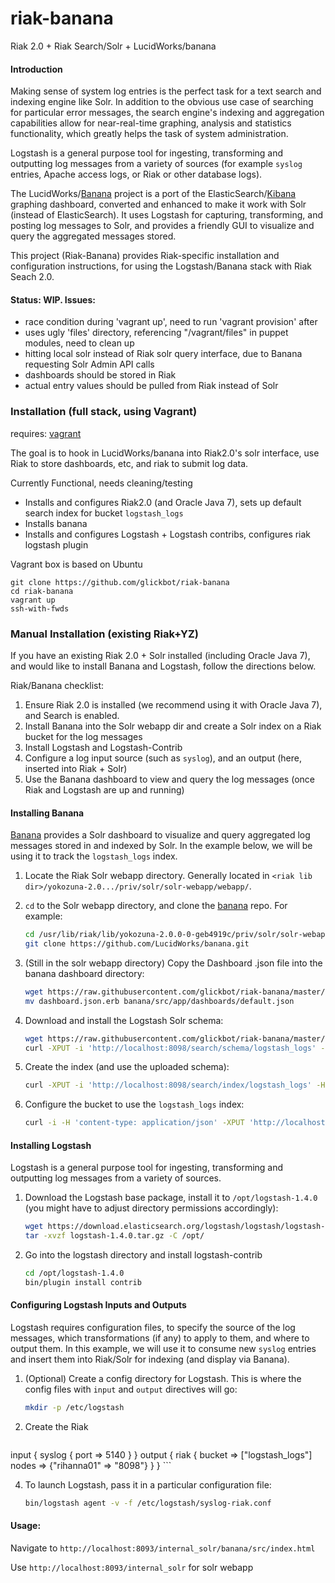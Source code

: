 riak-banana
===========

Riak 2.0 + Riak Search/Solr + LucidWorks/banana

#### Introduction
Making sense of system log entries is the perfect task for a text search and indexing engine like Solr. 
In addition to the obvious use case of searching for particular error messages, the search engine's indexing 
and aggregation capabilities allow for near-real-time graphing, analysis and statistics functionality, 
which greatly helps the task of system administration.

Logstash is a general purpose tool for ingesting, transforming and outputting log messages from a variety of 
sources (for example ```syslog``` entries, Apache access logs, or Riak or other database logs).

The LucidWorks/[Banana](https://github.com/LucidWorks/banana) project is a port of the 
ElasticSearch/[Kibana](http://www.elasticsearch.org/overview/kibana/) graphing dashboard, converted and enhanced
to make it work with Solr (instead of ElasticSearch). It uses Logstash for capturing, transforming, and posting
log messages to Solr, and provides a friendly GUI to visualize and query the aggregated messages stored.

This project (Riak-Banana) provides Riak-specific installation and configuration instructions, 
for using the Logstash/Banana stack with Riak Seach 2.0.

#### Status: WIP. Issues:
- race condition during 'vagrant up', need to run 'vagrant provision' after
- uses ugly 'files' directory, referencing "/vagrant/files" in puppet modules, need to clean up
- hitting local solr instead of Riak solr query interface, due to Banana requesting Solr Admin API calls
- dashboards should be stored in Riak
- actual entry values should be pulled from Riak instead of Solr

### Installation (full stack, using Vagrant)
requires: [vagrant](https://www.vagrantup.com/)

The goal is to hook in LucidWorks/banana into Riak2.0's solr interface, use Riak to store dashboards, etc, and riak to submit log data.

Currently Functional, needs cleaning/testing

 - Installs and configures Riak2.0 (and Oracle Java 7), sets up default search index for bucket ```logstash_logs```
 - Installs banana
 - Installs and configures Logstash + Logstash contribs, configures riak logstash plugin

Vagrant box is based on Ubuntu

```
git clone https://github.com/glickbot/riak-banana
cd riak-banana
vagrant up
ssh-with-fwds
```

### Manual Installation (existing Riak+YZ)
If you have an existing Riak 2.0 + Solr installed (including Oracle Java 7), and would like to install Banana
and Logstash, follow the directions below.

Riak/Banana checklist:

1. Ensure Riak 2.0 is installed (we recommend using it with Oracle Java 7), and Search is enabled.
2. Install Banana into the Solr webapp dir and create a Solr index on a Riak bucket for the log messages
3. Install Logstash and Logstash-Contrib
4. Configure a log input source (such as ```syslog```), and an output (here, inserted into Riak + Solr)
5. Use the Banana dashboard to view and query the log messages (once Riak and Logstash are up and running)

#### Installing Banana 
[Banana](https://github.com/LucidWorks/banana) provides a Solr dashboard to visualize and query
aggregated log messages stored in and indexed by Solr. In the example below, we will be using it to
track the ```logstash_logs``` index.

1. Locate the Riak Solr webapp directory.
    Generally located in ```<riak lib dir>/yokozuna-2.0.../priv/solr/solr-webapp/webapp/```.

2. ```cd``` to the Solr webapp directory, and clone the [banana](https://github.com/LucidWorks/banana) repo. 
    For example:

    ```bash
    cd /usr/lib/riak/lib/yokozuna-2.0.0-0-geb4919c/priv/solr/solr-webapp/webapp
    git clone https://github.com/LucidWorks/banana.git
    ```

3. (Still in the solr webapp directory) Copy the Dashboard .json file into the banana dashboard directory:

    ```bash
    wget https://raw.githubusercontent.com/glickbot/riak-banana/master/puppet/modules/riakbanana/templates/dashboard.json.erb
    mv dashboard.json.erb banana/src/app/dashboards/default.json
    ```
4. Download and install the Logstash Solr schema:

    ```bash
    wget https://raw.githubusercontent.com/glickbot/riak-banana/master/files/logstash_logs.xml
    curl -XPUT -i 'http://localhost:8098/search/schema/logstash_logs' -H 'content-type: application/xml' --data-binary @logstash_logs.xml
    ```
5. Create the index (and use the uploaded schema):
    ```bash
    curl -XPUT -i 'http://localhost:8098/search/index/logstash_logs' -H 'content-type: application/json' -d '{"schema":"logstash_logs"}'
    ```

6. Configure the bucket to use the ```logstash_logs``` index:
    ```bash
    curl -i -H 'content-type: application/json' -XPUT 'http://localhost:8098/buckets/logstash_logs/props' -d'{"props":{"search_index":"logstash_logs"}}'
    ```

#### Installing Logstash
Logstash is a general purpose tool for ingesting, transforming and outputting log messages from a variety of 
sources.

1. Download the Logstash base package, install it to ```/opt/logstash-1.4.0``` (you might have to adjust 
    directory permissions accordingly):

    ```bash
    wget https://download.elasticsearch.org/logstash/logstash/logstash-1.4.0.tar.gz
    tar -xvzf logstash-1.4.0.tar.gz -C /opt/
    ```
2. Go into the logstash directory and install logstash-contrib

    ```bash
    cd /opt/logstash-1.4.0
    bin/plugin install contrib
    ```

#### Configuring Logstash Inputs and Outputs
Logstash requires configuration files, to specify the source of the log messages, which transformations (if any)
to apply to them, and where to output them.
In this example, we will use it to consume new ```syslog``` entries and insert them into Riak/Solr 
for indexing (and display via Banana). 

1. (Optional) Create a config directory for Logstash. This is where the config files with
    ```input``` and ```output``` directives will go:

    ```bash
    mkdir -p /etc/logstash
    ```
2. Create the Riak 

    ```ruby
input {
    syslog { port => 5140 }
}
output {
    riak {
        bucket => ["logstash_logs"]
        nodes => {"rihanna01" => "8098"}
    }
}
    ```

4. To launch Logstash, pass it in a particular configuration file:

    ```bash
    bin/logstash agent -v -f /etc/logstash/syslog-riak.conf
    ```

#### Usage:

Navigate to ```http://localhost:8093/internal_solr/banana/src/index.html```

Use ```http://localhost:8093/internal_solr``` for solr webapp
